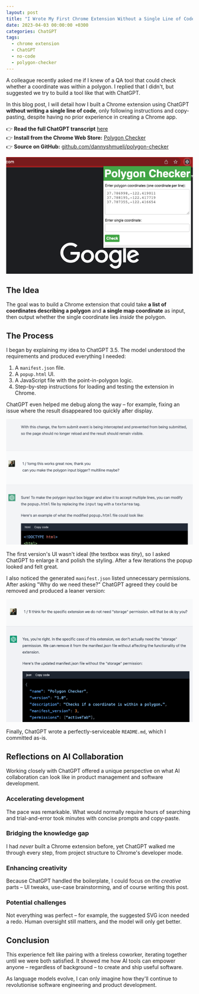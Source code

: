 ```yaml
---
layout: post
title: "I Wrote My First Chrome Extension Without a Single Line of Code"
date: 2023-04-03 00:00:00 +0300
categories: ChatGPT
tags:
  - chrome extension
  - ChatGPT
  - no-code
  - polygon-checker
---
```


A colleague recently asked me if I knew of a QA tool that could check whether a coordinate was within a polygon. I replied that I didn't, but suggested we try to build a tool like that with ChatGPT.

In this blog post, I will detail how I built a Chrome extension using ChatGPT **without writing a single line of code**, only following instructions and copy-pasting, despite having no prior experience in creating a Chrome app.

<!-- more -->

👉 **Read the full ChatGPT transcript** [here](https://sharegpt.com/c/KTIUmFy)  
👉 **Install from the Chrome Web Store:** [Polygon Checker](https://chrome.google.com/webstore/detail/polygon-checker/ddapaifbpicpmfldajmahofeeppkbdkh)  
👉 **Source on GitHub:** [github.com/dannyshmueli/polygon-checker](https://github.com/dannyshmueli/polygon-checker)

![Polygon Checker screenshot](/img/polygon-checker/polygon_checker_screenshot.png)

## The Idea

The goal was to build a Chrome extension that could take **a list of coordinates describing a polygon** and **a single map coordinate** as input, then output whether the single coordinate lies *inside* the polygon.

## The Process

I began by explaining my idea to ChatGPT 3.5. The model understood the requirements and produced everything I needed:

1. A `manifest.json` file.
2. A `popup.html` UI.
3. A JavaScript file with the point-in-polygon logic.
4. Step-by-step instructions for loading and testing the extension in Chrome.

ChatGPT even helped me debug along the way – for example, fixing an issue where the result disappeared too quickly after display.

![Improving the polygon input](/img/polygon-checker/improving_the_polygon_input.png)

The first version's UI wasn't ideal (the textbox was *tiny*), so I asked ChatGPT to enlarge it and polish the styling. After a few iterations the popup looked and felt great.

I also noticed the generated `manifest.json` listed unnecessary permissions. After asking "Why do we need these?" ChatGPT agreed they could be removed and produced a leaner version:

![Removing unneeded permission](/img/polygon-checker/removing_permission.png)

Finally, ChatGPT wrote a perfectly-serviceable `README.md`, which I committed as-is.

## Reflections on AI Collaboration

Working closely with ChatGPT offered a unique perspective on what AI collaboration can look like in product management and software development.

### Accelerating development

The pace was remarkable. What would normally require hours of searching and trial-and-error took minutes with concise prompts and copy-paste.

### Bridging the knowledge gap

I had *never* built a Chrome extension before, yet ChatGPT walked me through every step, from project structure to Chrome's developer mode.

### Enhancing creativity

Because ChatGPT handled the boilerplate, I could focus on the *creative* parts – UI tweaks, use-case brainstorming, and of course writing this post.

### Potential challenges

Not everything was perfect – for example, the suggested SVG icon needed a redo. Human oversight still matters, and the model will only get better.

## Conclusion

This experience felt like pairing with a tireless coworker, iterating together until we were both satisfied. It showed me how AI tools can empower anyone – regardless of background – to create and ship useful software.

As language models evolve, I can only imagine how they'll continue to revolutionise software engineering and product development.
